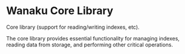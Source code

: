 # Wanaku Core Library

Core library (support for reading/writing indexes, etc).

The core library provides essential functionality for managing indexes, reading data from storage, and performing other critical operations.